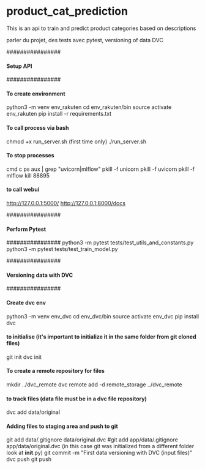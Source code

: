 # product_cat_prediction
This is an api to train and predict product categories based on descriptions

parler du projet, des tests avec pytest, versioning of data DVC



################
#### Setup API
################

#### To create environment
python3 -m venv env_rakuten
cd env_rakuten/bin
source activate env_rakuten
pip install -r requirements.txt

#### To call process via bash
chmod +x run_server.sh (first time only)
./run_server.sh

#### To stop processes
cmd c
ps aux | grep "uvicorn\|mlflow"
pkill -f unicorn
pkill -f uvicorn
pkill -f mlflow
kill 88895

#### to call webui
http://127.0.0.1:5000/
http://127.0.0.1:8000/docs

################
#### Perform Pytest
################
python3 -m pytest tests/test_utils_and_constants.py
python3 -m pytest tests/test_train_model.py


################
#### Versioning data with DVC
################

#### Create dvc env
python3 -m venv env_dvc
cd env_dvc/bin
source activate env_dvc
pip install dvc

#### to initialise (it's important to initialize it in the same folder from git cloned files)
git init
dvc init

#### To create a remote repository for files
mkdir ../dvc_remote
dvc remote add -d remote_storage ../dvc_remote

#### to track files (data file must be in a dvc file repository)
dvc add data/original

#### Adding files to staging area and push to git
git add data/.gitignore data/original.dvc
#git add app/data/.gitignore app/data/original.dvc (in this case git was initialized from a different folder look at __init__.py)
git commit -m "First data versioning with DVC (input files)"
dvc push
git push

